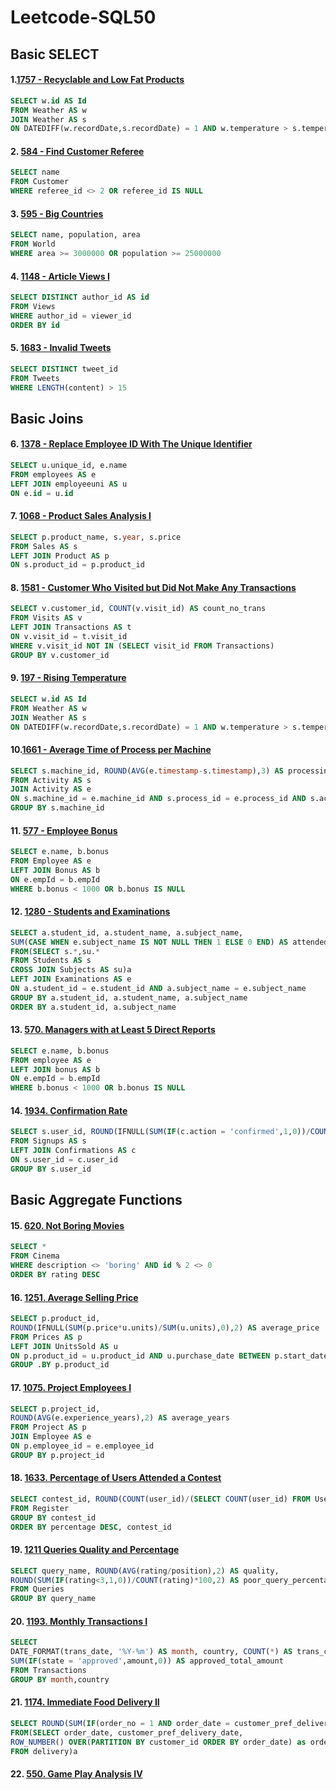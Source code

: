 # Leetcode-SQL50

## Basic SELECT

#### 1.[1757 - Recyclable and Low Fat Products](https://leetcode.com/problems/recyclable-and-low-fat-products/)
````sql
SELECT w.id AS Id 
FROM Weather AS w
JOIN Weather AS s
ON DATEDIFF(w.recordDate,s.recordDate) = 1 AND w.temperature > s.temperature
````
####  2. [584 - Find Customer Referee](https://leetcode.com/problems/find-customer-referee)
````sql
SELECT name
FROM Customer
WHERE referee_id <> 2 OR referee_id IS NULL
````
#### 3. [595 - Big Countries](https://leetcode.com/problems/big-countries/)
````sql
SELECT name, population, area
FROM World
WHERE area >= 3000000 OR population >= 25000000
````
#### 4. [1148 - Article Views I](https://leetcode.com/problems/article-views-i)
````sql
SELECT DISTINCT author_id AS id
FROM Views
WHERE author_id = viewer_id
ORDER BY id
````
#### 5. [1683 - Invalid Tweets](https://leetcode.com/problems/invalid-tweets/)
````sql
SELECT DISTINCT tweet_id
FROM Tweets
WHERE LENGTH(content) > 15
````

## Basic Joins

#### 6. [1378 - Replace Employee ID With The Unique Identifier](https://leetcode.com/problems/replace-employee-id-with-the-unique-identifier)
````sql
SELECT u.unique_id, e.name
FROM employees AS e
LEFT JOIN employeeuni AS u
ON e.id = u.id
````

#### 7. [1068 - Product Sales Analysis I](https://leetcode.com/problems/product-sales-analysis-i/)
````sql
SELECT p.product_name, s.year, s.price
FROM Sales AS s
LEFT JOIN Product AS p
ON s.product_id = p.product_id
````

#### 8. [1581 - Customer Who Visited but Did Not Make Any Transactions](https://leetcode.com/problems/customer-who-visited-but-did-not-make-any-transactions/)
````sql
SELECT v.customer_id, COUNT(v.visit_id) AS count_no_trans
FROM Visits AS v
LEFT JOIN Transactions AS t
ON v.visit_id = t.visit_id
WHERE v.visit_id NOT IN (SELECT visit_id FROM Transactions)
GROUP BY v.customer_id
````

#### 9. [197 - Rising Temperature](https://leetcode.com/problems/rising-temperature/)
````sql
SELECT w.id AS Id 
FROM Weather AS w
JOIN Weather AS s
ON DATEDIFF(w.recordDate,s.recordDate) = 1 AND w.temperature > s.temperature
````

#### 10.[1661 - Average Time of Process per Machine](https://leetcode.com/problems/average-time-of-process-per-machine/)
````sql
SELECT s.machine_id, ROUND(AVG(e.timestamp-s.timestamp),3) AS processing_time
FROM Activity AS s
JOIN Activity AS e
ON s.machine_id = e.machine_id AND s.process_id = e.process_id AND s.activity_type = 'start' AND e.activity_type = 'end'
GROUP BY s.machine_id
````

#### 11. [577 - Employee Bonus](https://leetcode.com/problems/employee-bonus/solutions/)
````sql
SELECT e.name, b.bonus
FROM Employee AS e
LEFT JOIN Bonus AS b
ON e.empId = b.empId
WHERE b.bonus < 1000 OR b.bonus IS NULL
````

#### 12. [1280 - Students and Examinations](https://leetcode.com/problems/students-and-examinations/)
````sql
SELECT a.student_id, a.student_name, a.subject_name, 
SUM(CASE WHEN e.subject_name IS NOT NULL THEN 1 ELSE 0 END) AS attended_exams
FROM(SELECT s.*,su.*
FROM Students AS s
CROSS JOIN Subjects AS su)a
LEFT JOIN Examinations AS e
ON a.student_id = e.student_id AND a.subject_name = e.subject_name
GROUP BY a.student_id, a.student_name, a.subject_name
ORDER BY a.student_id, a.subject_name
````

#### 13. [570. Managers with at Least 5 Direct Reports](https://leetcode.com/problems/managers-with-at-least-5-direct-reports)

````sql
SELECT e.name, b.bonus
FROM employee AS e
LEFT JOIN bonus AS b
ON e.empId = b.empId
WHERE b.bonus < 1000 OR b.bonus IS NULL
````

#### 14. [1934. Confirmation Rate](https://leetcode.com/problems/confirmation-rate/)
````sql
SELECT s.user_id, ROUND(IFNULL(SUM(IF(c.action = 'confirmed',1,0))/COUNT(c.action),0),2) AS confirmation_rate 
FROM Signups AS s
LEFT JOIN Confirmations AS c
ON s.user_id = c.user_id
GROUP BY s.user_id 
````
## Basic Aggregate Functions

#### 15. [620. Not Boring Movies](https://leetcode.com/problems/not-boring-movies)
````sql
SELECT *
FROM Cinema
WHERE description <> 'boring' AND id % 2 <> 0
ORDER BY rating DESC
````

#### 16. [1251. Average Selling Price](https://leetcode.com/problems/average-selling-price/)
````sql
SELECT p.product_id, 
ROUND(IFNULL(SUM(p.price*u.units)/SUM(u.units),0),2) AS average_price
FROM Prices AS p
LEFT JOIN UnitsSold AS u
ON p.product_id = u.product_id AND u.purchase_date BETWEEN p.start_date AND p.end_date
GROUP .BY p.product_id
````

#### 17. [1075. Project Employees I](https://leetcode.com/problems/project-employees-i)
````sql
SELECT p.project_id,
ROUND(AVG(e.experience_years),2) AS average_years
FROM Project AS p
JOIN Employee AS e
ON p.employee_id = e.employee_id
GROUP BY p.project_id
````

#### 18. [1633. Percentage of Users Attended a Contest](https://leetcode.com/problems/percentage-of-users-attended-a-contest)
````sql
SELECT contest_id, ROUND(COUNT(user_id)/(SELECT COUNT(user_id) FROM Users)*100,2) AS percentage
FROM Register
GROUP BY contest_id
ORDER BY percentage DESC, contest_id 
````

#### 19. [1211 Queries Quality and Percentage](https://leetcode.com/problems/queries-quality-and-percentage)
````sql
SELECT query_name, ROUND(AVG(rating/position),2) AS quality,
ROUND(SUM(IF(rating<3,1,0))/COUNT(rating)*100,2) AS poor_query_percentage
FROM Queries
GROUP BY query_name
````
#### 20. [1193. Monthly Transactions I](https://leetcode.com/problems/monthly-transactions-i/)
````sql
SELECT
DATE_FORMAT(trans_date, '%Y-%m') AS month, country, COUNT(*) AS trans_count, SUM(IF(state = 'approved',1,0)) AS approved_count, SUM(amount) AS trans_total_amount,
SUM(IF(state = 'approved',amount,0)) AS approved_total_amount
FROM Transactions
GROUP BY month,country
````

#### 21. [1174. Immediate Food Delivery II](https://leetcode.com/problems/immediate-food-delivery-ii/)
````sql
SELECT ROUND(SUM(IF(order_no = 1 AND order_date = customer_pref_delivery_date, 1, 0))/SUM(IF(order_no = 1,1,0))*100,2) AS immediate_percentage
FROM(SELECT order_date, customer_pref_delivery_date, 
ROW_NUMBER() OVER(PARTITION BY customer_id ORDER BY order_date) as order_no
FROM delivery)a
````

#### 22. [550. Game Play Analysis IV](https://leetcode.com/problems/game-play-analysis-iv/)
````sql
````
